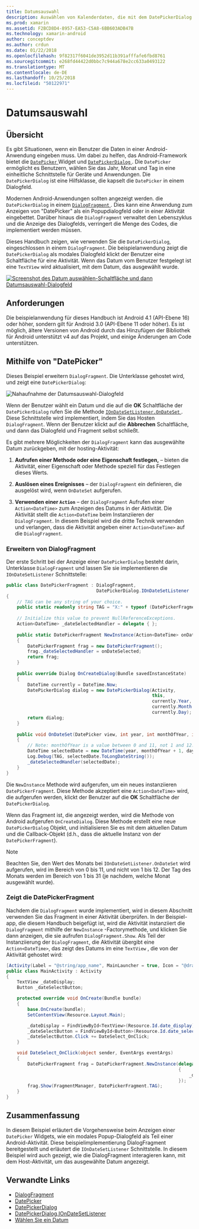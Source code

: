 ```yaml
---
title: Datumsauswahl
description: Auswählen von Kalenderdaten, die mit dem DatePickerDialog und DialogFragment
ms.prod: xamarin
ms.assetid: F2BCD8D4-8957-EA53-C5A8-6BB603ADB47B
ms.technology: xamarin-android
author: conceptdev
ms.author: crdun
ms.date: 01/22/2018
ms.openlocfilehash: 9f82317f6041de3952d11b391afffafe6fbd8761
ms.sourcegitcommit: e268fd44422d0bbc7c944a678e2cc633a0493122
ms.translationtype: MT
ms.contentlocale: de-DE
ms.lasthandoff: 10/25/2018
ms.locfileid: "50122971"
---
```

# <a name="date-picker"></a>Datumsauswahl

## <a name="overview"></a>Übersicht

Es gibt Situationen, wenn ein Benutzer die Daten in einer Android-Anwendung eingeben muss. Um dabei zu helfen, das Android-Framework bietet die [ `DatePicker` ](https://developer.xamarin.com/api/type/Android.Widget.DatePicker/) Widget und [ `DatePickerDialog` ](https://developer.xamarin.com/api/type/Android.App.DatePickerDialog/) . Die `DatePicker` ermöglicht es Benutzern, wählen Sie das Jahr, Monat und Tag in eine einheitliche Schnittstelle für Geräte und Anwendungen. Die `DatePickerDialog` ist eine Hilfsklasse, die kapselt die `DatePicker` in einem Dialogfeld.

Modernen Android-Anwendungen sollten angezeigt werden. die `DatePickerDialog` in einem [ `DialogFragment` ](https://developer.xamarin.com/api/type/Android.App.DialogFragment/). Dies kann eine Anwendung zum Anzeigen von "DatePicker" als ein Popupdialogfeld oder in einer Aktivität eingebettet. Darüber hinaus die `DialogFragment` verwaltet den Lebenszyklus und die Anzeige des Dialogfelds, verringert die Menge des Codes, die implementiert werden müssen.

Dieses Handbuch zeigen, wie verwenden Sie die `DatePickerDialog`, eingeschlossen in einem `DialogFragment`. Die beispielanwendung zeigt die `DatePickerDialog` als modales Dialogfeld klickt der Benutzer eine Schaltfläche für eine Aktivität. Wenn das Datum vom Benutzer festgelegt ist eine `TextView` wird aktualisiert, mit dem Datum, das ausgewählt wurde.

[![Screenshot des Datum auswählen-Schaltfläche und dann Datumsauswahl-Dialogfeld](date-picker-images/image-01-sml.png)](date-picker-images/image-01.png#lightbox)

## <a name="requirements"></a>Anforderungen

Die beispielanwendung für dieses Handbuch ist Android 4.1 (API-Ebene
16) oder höher, sondern gilt für Android 3.0 (API-Ebene 11 oder höher). Es ist möglich, ältere Versionen von Android durch das Hinzufügen der Bibliothek für Android unterstützt v4 auf das Projekt, und einige Änderungen am Code unterstützen.

## <a name="using-the-datepicker"></a>Mithilfe von "DatePicker"

Dieses Beispiel erweitern `DialogFragment`. Die Unterklasse gehostet wird, und zeigt eine `DatePickerDialog`:

![Nahaufnahme der Datumsauswahl-Dialogfeld](date-picker-images/image-02.png)

Wenn der Benutzer wählt ein Datum und die auf die **OK** Schaltfläche der `DatePickerDialog` rufen Sie die Methode [ `IOnDateSetListener.OnDateSet` ](https://developer.xamarin.com/api/member/Android.App.DatePickerDialog+IOnDateSetListener.OnDateSet/p/Android.Widget.DatePicker/System.Int32/System.Int32/System.Int32/).
Diese Schnittstelle wird implementiert, indem Sie das Hosten `DialogFragment`. Wenn der Benutzer klickt auf die **Abbrechen** Schaltfläche, und dann das Dialogfeld und Fragment selbst schließt.

Es gibt mehrere Möglichkeiten der `DialogFragment` kann das ausgewählte Datum zurückgeben, mit der hosting-Aktivität:

1. **Aufrufen einer Methode oder eine Eigenschaft festlegen,** &ndash; bieten die Aktivität, einer Eigenschaft oder Methode speziell für das Festlegen dieses Werts.

2. **Auslösen eines Ereignisses** &ndash; der `DialogFragment` ein definieren, die ausgelöst wird, wenn `OnDateSet` aufgerufen.

3. **Verwenden einer `Action`**  &ndash; der `DialogFragment` Aufrufen einer `Action<DateTime>` zum Anzeigen des Datums in der Aktivität. Die Aktivität stellt die `Action<DateTime` beim Instanziieren der `DialogFragment`. In diesem Beispiel wird die dritte Technik verwenden und verlangen, dass die Aktivität angeben einer `Action<DateTime>` auf die `DialogFragment`.



### <a name="extending-dialogfragment"></a>Erweitern von DialogFragment

Der erste Schritt bei der Anzeige einer `DatePickerDialog` besteht darin, Unterklasse `DialogFragment` und lassen Sie sie implementieren die `IOnDateSetListener` Schnittstelle:

```csharp
public class DatePickerFragment : DialogFragment, 
                                  DatePickerDialog.IOnDateSetListener
{
    // TAG can be any string of your choice.
    public static readonly string TAG = "X:" + typeof (DatePickerFragment).Name.ToUpper();
    
    // Initialize this value to prevent NullReferenceExceptions.
    Action<DateTime> _dateSelectedHandler = delegate { };
    
    public static DatePickerFragment NewInstance(Action<DateTime> onDateSelected)
    {
        DatePickerFragment frag = new DatePickerFragment();
        frag._dateSelectedHandler = onDateSelected;
        return frag;
    }
    
    public override Dialog OnCreateDialog(Bundle savedInstanceState)
    {
        DateTime currently = DateTime.Now;
        DatePickerDialog dialog = new DatePickerDialog(Activity, 
                                                       this, 
                                                       currently.Year, 
                                                       currently.Month - 1,
                                                       currently.Day);
        return dialog;
    }
    
    public void OnDateSet(DatePicker view, int year, int monthOfYear, int dayOfMonth)
    {
        // Note: monthOfYear is a value between 0 and 11, not 1 and 12!
        DateTime selectedDate = new DateTime(year, monthOfYear + 1, dayOfMonth);
        Log.Debug(TAG, selectedDate.ToLongDateString());
        _dateSelectedHandler(selectedDate);
    }
}
```

Die `NewInstance` Methode wird aufgerufen, um ein neues instanziieren `DatePickerFragment`. Diese Methode akzeptiert eine `Action<DateTime>` wird, die aufgerufen werden, klickt der Benutzer auf die **OK** Schaltfläche der `DatePickerDialog`.

Wenn das Fragment ist, die angezeigt werden, wird die Methode von Android aufgerufen `OnCreateDialog`. Diese Methode erstellt eine neue `DatePickerDialog` Objekt, und initialisieren Sie es mit dem aktuellen Datum und die Callback-Objekt (d.h., dass die aktuelle Instanz von der `DatePickerFragment`).


> [!NOTE]
> Beachten Sie, den Wert des Monats bei `IOnDateSetListener.OnDateSet` wird aufgerufen, wird im Bereich von 0 bis 11, und nicht von 1 bis 12. Der Tag des Monats werden im Bereich von 1 bis 31 (je nachdem, welche Monat ausgewählt wurde).



### <a name="showing-the-datepickerfragment"></a>Zeigt die DatePickerFragment

Nachdem die `DialogFragment` wurde implementiert, wird in diesem Abschnitt verwenden Sie das Fragment in einer Aktivität überprüfen. In der Beispiel-app, die diesem Handbuch beigefügt ist, wird die Aktivität instanziiert die `DialogFragment` mithilfe der `NewInstance` -Factorymethode, und klicken Sie dann anzeigen, die sie aufrufen `DialogFragment.Show`. Als Teil der Instanziierung der `DialogFragment`, die Aktivität übergibt eine `Action<DateTime>`, das zeigt des Datums im eine `TextView` , die von der Aktivität gehostet wird:

```csharp
[Activity(Label = "@string/app_name", MainLauncher = true, Icon = "@drawable/icon")]
public class MainActivity : Activity
{
    TextView _dateDisplay;
    Button _dateSelectButton;

    protected override void OnCreate(Bundle bundle)
    {
        base.OnCreate(bundle);
        SetContentView(Resource.Layout.Main);

        _dateDisplay = FindViewById<TextView>(Resource.Id.date_display);
        _dateSelectButton = FindViewById<Button>(Resource.Id.date_select_button);
        _dateSelectButton.Click += DateSelect_OnClick;
    }

    void DateSelect_OnClick(object sender, EventArgs eventArgs)
    {
        DatePickerFragment frag = DatePickerFragment.NewInstance(delegate(DateTime time)
                                                                 {
                                                                     _dateDisplay.Text = time.ToLongDateString();
                                                                 });
        frag.Show(FragmentManager, DatePickerFragment.TAG);
    }
}
```


## <a name="summary"></a>Zusammenfassung

In diesem Beispiel erläutert die Vorgehensweise beim Anzeigen einer `DatePicker` Widgets, wie ein modales Popup-Dialogfeld als Teil einer Android-Aktivität. Diese beispielimplementierung DialogFragment bereitgestellt und erläutert die `IOnDateSetListener` Schnittstelle. In diesem Beispiel wird auch gezeigt, wie die DialogFragment interagieren kann, mit dem Host-Aktivität, um das ausgewählte Datum angezeigt.


## <a name="related-links"></a>Verwandte Links

- [DialogFragment](https://developer.xamarin.com/api/type/Android.App.DialogFragment/)
- [DatePicker](https://developer.xamarin.com/api/type/Android.Widget.DatePicker/)
- [DatePickerDialog](https://developer.xamarin.com/api/type/Android.App.DatePickerDialog/)
- [DatePickerDialog.IOnDateSetListener](https://developer.xamarin.com/api/type/Android.App.DatePickerDialog+IOnDateSetListener/)
- [Wählen Sie ein Datum](https://github.com/xamarin/recipes/tree/master/Recipes/android/controls/datepicker/select_a_date)
